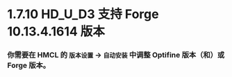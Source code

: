 # 1.7.10 HD_U_D3 支持 Forge 10.13.4.1614 版本

### 你需要在 HMCL 的 `版本设置` -> `自动安装` 中调整 Optifine 版本（和）或 Forge 版本。
